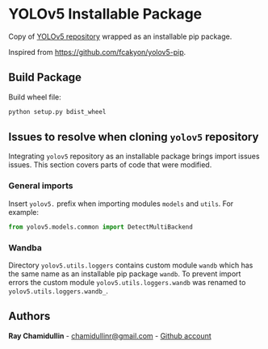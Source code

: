 # YOLOv5 Installable Package
Copy of [YOLOv5 repository](https://github.com/ultralytics/yolov5) wrapped as an installable pip package.

Inspired from https://github.com/fcakyon/yolov5-pip.


## Build Package
Build wheel file:
```bash
python setup.py bdist_wheel
```


## Issues to resolve when cloning `yolov5` repository
Integrating `yolov5` repository as an installable package brings import issues issues.
This section covers parts of code that were modified.

### General imports
Insert `yolov5.` prefix when importing modules `models` and `utils`.
For example: 
```python
from yolov5.models.common import DetectMultiBackend
```

### Wandba
Directory `yolov5.utils.loggers` contains custom module `wandb` which has the same name as an installable pip package `wandb`.
To prevent import errors the custom module `yolov5.utils.loggers.wandb` was renamed to `yolov5.utils.loggers.wandb_`.


## Authors
**Ray Chamidullin** - chamidullinr@gmail.com  - [Github account](https://github.com/chamidullinr)
